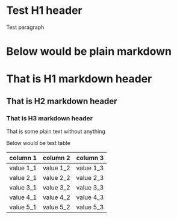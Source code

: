 <H1>Test H1 header</H1>
<p> Test paragraph </p>
<Div></Div>
<H1>Below would be plain markdown</H1>

# That is H1 markdown header  
## That is H2 markdown header  
### That is H3 markdown header  

That is some plain text without anything  

Below would be test table  

column 1 | column 2 | column 3
-- | -- | --
value 1_1 | value 1_2 | value 1_3
value 2_1 | value 2_2 | value 2_3
value 3_1 | value 3_2 | value 3_3
value 4_1 | value 4_2 | value 4_3
value 5_1 | value 5_2 | value 5_3
